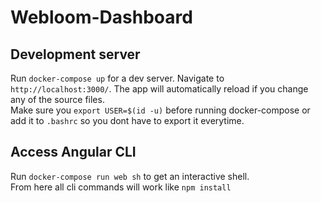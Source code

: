 # Webloom-Dashboard

## Development server

Run `docker-compose up` for a dev server. Navigate to `http://localhost:3000/`. The app will automatically reload if you change any of the source files.  
Make sure you `export USER=$(id -u)` before running docker-compose or add it to `.bashrc` so you dont have to export it everytime.

## Access Angular CLI

Run `docker-compose run web sh` to get an interactive shell.  
From here all cli commands will work like `npm install`
